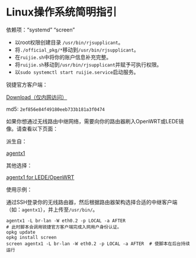 # Linux操作系统简明指引

依赖项：“systemd” “screen”

- 以root权限创建目录 `/usr/bin/rjsupplicant`。
- 将`./official_pkg/*`移动到`/usr/bin/rjsupplicant`。
- 在`ruijie.sh`中将你的账户信息补充完整。
- 将`ruijie.sh`移动到`/usr/bin/rjsupplicant`并赋予可执行权限。
- 以`sudo systemctl start ruijie.service`启动服务。

锐捷官方客户端：

[Download（仅内网访问）](http://202.192.18.32:8081/Setup/RG_Supplicant_For_Linux_V1.31.zip)

md5: `2ef856e84f49180eeb733b181a3f0474`

如果你想通过无线路由中继网络，需要向你的路由器刷入OpenWRT或LEDE镜像。请查看以下页面：

派生自：

[agentx1](https://bitbucket.org/CrazyBoyFeng/agentx1)

其他选择：

[agentx1 for LEDE/OpenWRT](https://github.com/GZHU-Dress/agentx1-lede)

使用示例：

通过SSH登录你的无线路由器，然后根据路由器架构选择合适的中继客户端（如：`agentx1`），并上传至`/usr/bin/`。

```shell
agentx1 -L br-lan -W eth0.2 -p LOCAL -a AFTER
# 此时脚本会调用锐捷官方客户端完成入网用户身份认证。
opkg update
opkg install screen
screen agentx1 -L br-lan -W eth0.2 -p LOCAL -a AFTER  # 使脚本在后台持续运行
```
